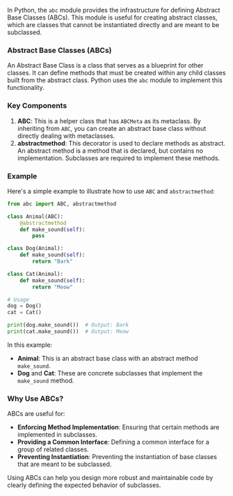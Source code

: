 In Python, the `abc` module provides the infrastructure for defining Abstract Base Classes (ABCs). This module is useful for creating abstract classes, which are classes that cannot be instantiated directly and are meant to be subclassed.

### Abstract Base Classes (ABCs)

An Abstract Base Class is a class that serves as a blueprint for other classes. It can define methods that must be created within any child classes built from the abstract class. Python uses the `abc` module to implement this functionality.

### Key Components

1. **ABC**: This is a helper class that has `ABCMeta` as its metaclass. By inheriting from `ABC`, you can create an abstract base class without directly dealing with metaclasses.
2. **abstractmethod**: This decorator is used to declare methods as abstract. An abstract method is a method that is declared, but contains no implementation. Subclasses are required to implement these methods.

### Example

Here's a simple example to illustrate how to use `ABC` and `abstractmethod`:

```python
from abc import ABC, abstractmethod

class Animal(ABC):
    @abstractmethod
    def make_sound(self):
        pass

class Dog(Animal):
    def make_sound(self):
        return "Bark"

class Cat(Animal):
    def make_sound(self):
        return "Meow"

# Usage
dog = Dog()
cat = Cat()

print(dog.make_sound())  # Output: Bark
print(cat.make_sound())  # Output: Meow
```

In this example:

- **Animal**: This is an abstract base class with an abstract method `make_sound`.
- **Dog** and **Cat**: These are concrete subclasses that implement the `make_sound` method.

### Why Use ABCs?

ABCs are useful for:

- **Enforcing Method Implementation**: Ensuring that certain methods are implemented in subclasses.
- **Providing a Common Interface**: Defining a common interface for a group of related classes.
- **Preventing Instantiation**: Preventing the instantiation of base classes that are meant to be subclassed.

Using ABCs can help you design more robust and maintainable code by clearly defining the expected behavior of subclasses.
